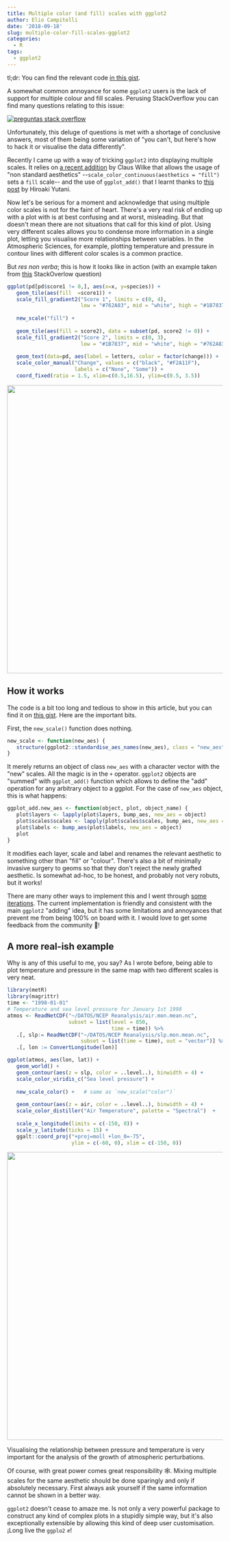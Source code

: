 ```yaml
---
title: Multiple color (and fill) scales with ggplot2
author: Elio Campitelli
date: '2018-09-18'
slug: multiple-color-fill-scales-ggplot2
categories:
  - R
tags:
  - ggplot2
---
```






tl;dr: You can find the relevant code [in this gist](https://gist.github.com/eliocamp/eabafab2825779b88905954d84c82b32).


A somewhat common annoyance for some `ggplot2` users is the lack of support for multiple colour and fill scales. Perusing StackOverflow you can find many questions relating to this issue:

[![preguntas stack overflow](/images/ggplo2_twoscales_so_small.jpg)](https://stackoverflow.com/search?q=ggplot2+two+color+scales)

Unfortunately, this deluge of questions is met with a shortage of conclusive answers, most of them being some variation of "you can't, but here's how to hack it or visualise the data differently".

Recently I came up with a way of tricking `ggplot2` into displaying multiple scales. It relies on [a recent addition](https://github.com/tidyverse/ggplot2/pull/2555) by Claus Wilke that allows the usage of "non standard aesthetics" --`scale_color_continuous(aesthetics = "fill")` sets a `fill` scale-- and the use of `ggplot_add()` that I learnt thanks to [this post](https://yutani.rbind.io/post/2017-11-07-ggplot-add) by Hiroaki Yutani.

Now let's be serious for a moment and acknowledge that using multiple color scales is not for the faint of heart. There's a very real risk of ending up with a plot with is at best confusing and at worst, misleading. But that doesn't mean there are not situations that call for this kind of plot. Using very different scales allows you to condense more information in a single plot, letting you visualise more relationships between variables. In the Atmospheric Sciences, for example, plotting temperature and pressure in contour lines with different color scales is a common practice. 

But *res non verba*; this is how it looks like in action (with an example taken from [this](https://stackoverflow.com/questions/16129876/ggplot2-multiple-scales-legends-per-aesthetic-revisited) StackOverlow question)


```r
ggplot(pd[pd$score1 != 0,], aes(x=x, y=species)) +
   geom_tile(aes(fill  =score1)) +
   scale_fill_gradient2("Score 1", limits = c(0, 4), 
                        low = "#762A83", mid = "white", high = "#1B7837") +
   
   new_scale("fill") +
   
   geom_tile(aes(fill = score2), data = subset(pd, score2 != 0)) +
   scale_fill_gradient2("Score 2", limits = c(0, 3), 
                        low = "#1B7837", mid = "white", high = "#762A83") +
   
   geom_text(data=pd, aes(label = letters, color = factor(change))) +
   scale_color_manual("Change", values = c("black", "#F2A11F"), 
                      labels = c("None", "Some")) +
   coord_fixed(ratio = 1.5, xlim=c(0.5,16.5), ylim=c(0.5, 3.5)) 
```

<img src="/post/2018-09-17-multiples-escalas-de-colores-en-ggplot2.en_files/figure-html/unnamed-chunk-1-1.png" width="672" />

## How it works

The code is a bit too long and tedious to show in this article, but you can find it on [this gist](https://gist.github.com/eliocamp/eabafab2825779b88905954d84c82b32). Here are the important bits. 

First, the `new_scale()` function does nothing. 


```r
new_scale <- function(new_aes) {
   structure(ggplot2::standardise_aes_names(new_aes), class = "new_aes")
}
```

It merely returns an object of class `new_aes` with a character vector with the "new" scales. All the magic is in the `+` operator. `ggplot2` objects are "summed" with `ggplot_add()` function which allows to define the "add" operation for any arbitrary object to a ggplot. For the case of `new_aes` object, this is what happens:


```r
ggplot_add.new_aes <- function(object, plot, object_name) {
   plot$layers <- lapply(plot$layers, bump_aes, new_aes = object)
   plot$scales$scales <- lapply(plot$scales$scales, bump_aes, new_aes = object)
   plot$labels <- bump_aes(plot$labels, new_aes = object)
   plot
}
```

It modifies each layer, scale and label and renames the relevant aesthetic to something other than "fill" or "colour". There's also a bit of minimally invasive surgery to geoms so that they don't reject the newly grafted aesthetic. Is somewhat ad-hoc, to be honest, and probably not very robuts, but it works!

There are many other ways to implement this and I went through [some iterations](https://twitter.com/d_olivaw/status/1040722632675610626). The current implementation is friendly and consistent with the main `ggplot2` "adding" idea, but it has some limitations and annoyances that prevent me from being 100% on board with it. I would love to get some feedback from the community 🤞!

## A more real-ish example

Why is any of this useful to me, you say? As I wrote before, being able to plot temperature and pressure in the same map with two different scales is very neat. 


```r
library(metR)
library(magrittr)
time <- "1998-01-01"
# Temperature and sea level pressure for January 1st 1998
atmos <- ReadNetCDF("~/DATOS/NCEP Reanalysis/air.mon.mean.nc", 
                    subset = list(level = 850, 
                                  time = time)) %>% 
   .[, slp:= ReadNetCDF("~/DATOS/NCEP Reanalysis/slp.mon.mean.nc", 
                        subset = list(time = time), out = "vector")] %>% 
   .[, lon := ConvertLongitude(lon)]

ggplot(atmos, aes(lon, lat)) +
   geom_world() +
   geom_contour(aes(z = slp, color = ..level..), binwidth = 4) +
   scale_color_viridis_c("Sea level pressure") +
   
   new_scale_color() +   # same as `new_scale("color")`
   
   geom_contour(aes(z = air, color = ..level..), binwidth = 4) +
   scale_color_distiller("Air Temperature", palette = "Spectral")  +
   
   scale_x_longitude(limits = c(-150, 0)) +
   scale_y_latitude(ticks = 15) +
   ggalt::coord_proj("+proj=moll +lon_0=-75", 
                     ylim = c(-60, 0), xlim = c(-150, 0))
```

<img src="/post/2018-09-17-multiples-escalas-de-colores-en-ggplot2.en_files/figure-html/unnamed-chunk-4-1.png" width="672" />

Visualising the relationship between pressure and temperature is very important for the analysis of the growth of atmospheric perturbations. 

Of course, with great power comes great responsibility 🕸. Mixing multiple scales for the same aesthetic should be done sparingly and only if absolutely necessary. First always ask yourself if the same information cannot be shown in a better way. 

`ggplot2` doesn't cease to amaze me. Is not only a very powerful package to construct any kind of complex plots in a stupidly simple way, but it's also exceptionally extensible by allowing this kind of deep user customisation. ¡Long live the `ggplo2` ✊!
